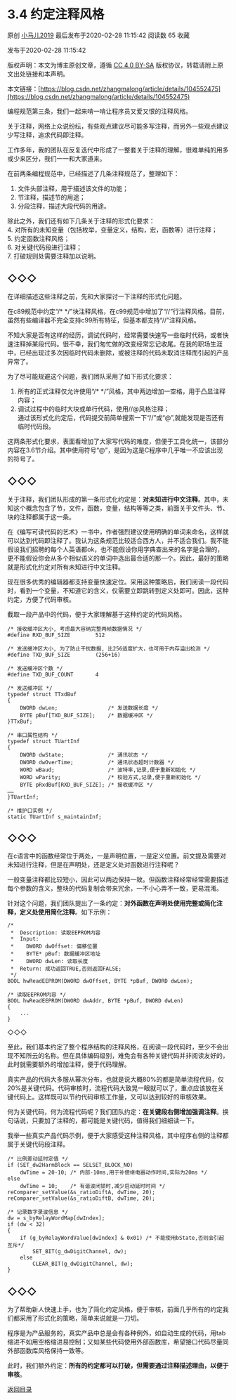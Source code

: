 3.4 约定注释风格
==========

原创 [小马儿2019](https://me.csdn.net/zhangmalong) 最后发布于2020-02-28 11:15:42 阅读数 65 收藏

发布于2020-02-28 11:15:42

[](http://creativecommons.org/licenses/by-sa/4.0/)版权声明：本文为博主原创文章，遵循 [CC 4.0 BY-SA](http://creativecommons.org/licenses/by-sa/4.0/) 版权协议，转载请附上原文出处链接和本声明。

本文链接：[https://blog.csdn.net/zhangmalong/article/details/104552475](https://blog.csdn.net/zhangmalong/article/details/104552475)

编程规范第三条，我们一起来啃一啃让程序员又爱又恨的注释风格。

关于注释，网络上众说纷纭，有些观点建议尽可能多写注释，而另外一些观点建议少写注释，追求代码即注释。

工作多年，我的团队在反复迭代中形成了一整套关于注释的理解，很难单纯的用多或少来区分，我们一一和大家道来。

在前两条编程规范中，已经描述了几条注释规范了，整理如下：

1.  文件头部注释，用于描述该文件的功能；
2.  节注释，描述节的用途；
3.  分段注释，描述大段代码的用途。

除此之外，我们还有如下几条关于注释的形式化要求：  
4\. 对所有的未知变量（包括枚举，变量定义，结构，宏，函数等）进行注释；  
5\. 约定函数注释风格；  
6\. 对关键代码段进行注释；  
7\. 打破规则处需要注释加以说明。

◇◇◇
---

在详细描述这些注释之前，先和大家探讨一下注释的形式化问题。

在c89规范中约定“/* */”块注释风格，在c99规范中增加了“//”行注释风格。目前，虽然有些编译器不完全支持c99所有特征，但基本都支持“//”注释风格。

不知大家是否有这样的经历，调试代码时，经常需要快速写一些临时代码，或者快速注释掉某段代码。很不幸，我们匆忙做的改变经常忘记收尾。在我的职场生涯中，已经出现过多次因临时代码未删除，或被注释的代码未取消注释而引起的产品异常了。

为了尽可能规避这个问题，我们团队采用了如下形式化要求：

1.  所有的正式注释仅允许使用“/\* */”风格，其中两边增加一空格，用于凸显注释内容；
2.  调试过程中的临时大块或单行代码，使用//@风格注释；  
    通过该形式化约定后，代码提交前简单搜索一下“//”或“@”,就能发现是否还有临时代码段。

这两条形式化要求，表面看增加了大家写代码的难度，但便于工具化统一，该部分内容在3.6节介绍。其中使用符号“@”，是因为这是C程序中几乎唯一不应该出现的符号了。

◇◇◇
---

关于注释，我们团队形成的第一条形式化约定是：**对未知进行中文注释**。其中，未知这个概念包含了节，文件，函数，变量，结构等等之类，前面关于文件头、节、块的注释都属于这一条。

在《编写可读代码的艺术》一书中，作者强烈建议使用明确的单词来命名，这样就可以达到代码即注释了。我认为这条规范比较适合西方人，并不适合我们。我不能假设我们招聘的每个人英语都ok，也不能假设你用字典查出来的名字是合理的，更不能假设你会从多个相似语义的单词中选出最合适的那一个。因此，最好的策略就是形式化约定对所有未知进行中文注释。

现在很多优秀的编辑器都支持变量快速定位。采用这种策略后，我们阅读一段代码时，看到一个变量，不知道它的含义，仅需要立即跳转到定义处即可。因此，这种约定，方便了代码审核。

截取一段产品中的代码，便于大家理解基于这种约定的代码风格。

    /* 接收缓冲区大小, 考虑最大容纳完整两帧数据情况 */
    #define RXD_BUF_SIZE		512
    
    /* 发送缓冲区大小, 为了防止干扰数据, 比256适度扩大，也可用于内存溢出检测 */
    #define TXD_BUF_SIZE		(256+16)
    
    /* 发送缓冲区个数 */
    #define TXD_BUF_COUNT		4
    
    /* 发送缓冲区 */
    typedef struct TTxdBuf
    {
    	DWORD dwLen;				/* 发送数据长度 */
    	BYTE pBuf[TXD_BUF_SIZE];	/* 数据缓冲区 */
    }TTxBuf;
    
    /* 串口属性结构 */
    typedef struct TUartInf
    {
    	DWORD dwState;				/* 通讯状态 */
    	DWORD dwOverTime;			/* 通讯状态超时计数器 */
    	WORD wBaud;					/* 波特率,记录,便于重新初始化 */
    	WORD wParity;				/* 校验方式,记录,便于重新初始化 */
    	BYTE pRxdBuf[RXD_BUF_SIZE];	/* 接收缓冲区 */
    ……
    }TUartInf;
    
    /* 维护口实例 */
    static TUartInf s_maintainInf;
    

◇◇◇
---

在c语言中的函数经常位于两处，一是声明位置，一是定义位置。前文提及需要对未知进行注释，但是在声明处，还是定义处对函数进行注释呢？

一般变量注释都比较短小，因此可以两边保持一致。但函数注释经常经常需要描述每个参数的含义，整块的代码复制会带来冗余，一不小心弄不一致，更易混淆。

针对这个问题，我们团队提出了一条约定：**对外函数在声明处使用完整或简化注释，定义处使用简化注释**。如下示例：

    /*
     *  Description: 读取EEPROM内容
     *  Input: 
     *    DWORD dwOffset: 偏移位置
     *    BYTE* pBuf: 数据缓冲区地址
     *    DWORD dwLen: 读取长度
     *  Return: 成功返回TRUE,否则返回FALSE;
     */
    BOOL hwReadEEPROM(DWORD dwOffset, BYTE *pBuf, DWORD dwLen);
    
    /* 读取EEPROM内容 */
    BOOL hwReadEEPROM(DWORD dwAddr, BYTE *pBuf, DWORD dwLen)
    {
    	...
    }
    

◇◇◇

至此，我们基本约定了整个程序结构的注释风格，在阅读一段代码时，至少不会出现不知所云的名称。但在具体编码级别，难免会有各种关键代码并非阅读友好的，此时就需要额外的增加注释，便于代码理解。

真实产品的代码大多服从幂次分布，也就是说大概80%的都是简单流程代码，仅20%是关键代码。代码审核时，流程代码大致晃一眼就可以了，重点应该放在关键代码上。这样既可以节约代码审核工作量，又可以达到较好的审核效果。

何为关键代码，何为流程代码呢？我们团队约定：**在关键段右侧增加强调注释**。换句话说，只要加了注释的，都可能是关键代码，值得我们细细读一下。

我举一些真实产品代码示例，便于大家感受这种注释风格，其中程序右侧的注释都属于关键代码段注释。

    /* 比例差动延时定值 */
    if (SET_dw2HarmBlock == SELSET_BLOCK_NO)
    	dwTime = 20-10;	/* 内部-10ms,用于补偿继电器动作时间,实际为20ms */
    else
    	dwTime = 10;	/* 有谐波闭锁时,减少启动延时时间 */
    reComparer_setValue(&s_ratioDiftA, dwTime, 20);
    reComparer_setValue(&s_ratioDiftB, dwTime, 20);
    
    /* 记录数字录波信息 */
    dw = s_byRelayWordMap[dwIndex];
    if (dw < 32)
    {
    	if (g_byRelayWordValue[dwIndex] & 0x01)	/* 不能使用bState,否则会引起互斥*/
    		SET_BIT(g_dwDigitChannel, dw);
    	else
    		CLEAR_BIT(g_dwDigitChannel, dw);
    }
    

◇◇◇
---

为了帮助新人快速上手，也为了简化约定风格，便于审核，前面几乎所有的约定我们都采用了形式化的策略，简单来说就是一刀切。

程序是为产品服务的，真实产品中总是会有各种例外，如自动生成的代码，用tab缩进不如用空格缩进易控制；又如某些代码使用外部函数库，希望接口代码尽量同外部函数库风格保持一致等。

此时，我们额外约定：**所有的约定都可以打破，但需要通过注释描述理由，以便于审核**。

[返回目录](https://blog.csdn.net/zhangmalong/article/details/103197670)